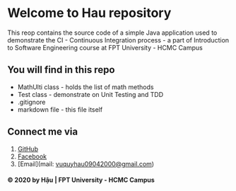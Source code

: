 # Welcome to Hau repository
This reop contains the source code of a simple Java application
used to demonstrate the CI - Continuous Integration process - a part of 
Introduction to Software Engineering course at FPT University - HCMC Campus

## You will find in this repo
* MathUlti class - holds the list of math methods
* Test class - demonstrate on Unit Testing and TDD
* .gitignore
* markdown file - this file itself 

## Connect me via 
1. [GitHub](http://github.com)
2. [Facebook](http://facebook.com)
3. [Email](mail: vuquyhau09042000@gmail.com)

#### © 2020 by Hậu | FPT University - HCMC Campus  